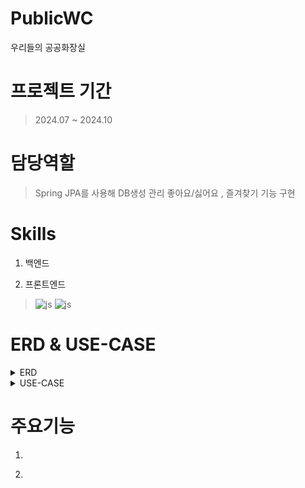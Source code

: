# PublicWC
우리들의 공공화장실

# 프로젝트 기간
> 2024.07 ~ 2024.10

# 담당역할
> Spring JPA를 사용해 DB생성 관리 좋아요/싫어요 , 즐겨찾기 기능 구현

# Skills
1. 백엔드
>

2. 프론트엔드
>![js](https://img.shields.io/badge/html-yello?style=for-the-badge&logo=JavaScript&logoColor=white)
![js](https://img.shields.io/badge/JavaScript-F7DF1E?style=for-the-badge&logo=JavaScript&logoColor=white)

# ERD & USE-CASE
<details>
<summary>ERD</summary>
<img src="image-1.png" alt="ERD" />
</details>
<details>
<summary>USE-CASE</summary>
<img src="image.png" alt="USE-CASE" />
</details>

# 주요기능
1.
>

2.
>
